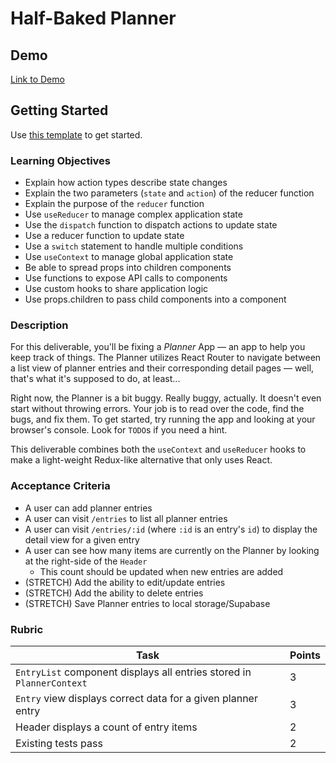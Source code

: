 # Half-Baked Planner

## Demo

[Link to Demo](https://alchemy-react-planner.netlify.app)

## Getting Started

Use [this template](https://github.com/alchemycodelab/adv-react-half-baked-planner) to get started.

### Learning Objectives

- Explain how action types describe state changes
- Explain the two parameters (`state` and `action`) of the reducer function
- Explain the purpose of the `reducer` function
- Use `useReducer` to manage complex application state
- Use the `dispatch` function to dispatch actions to update state
- Use a reducer function to update state
- Use a `switch` statement to handle multiple conditions
- Use `useContext` to manage global application state
- Be able to spread props into children components
- Use functions to expose API calls to components
- Use custom hooks to share application logic
- Use props.children to pass child components into a component

### Description

For this deliverable, you'll be fixing a *Planner* App — an app to help you keep track of things. The Planner utilizes React Router to navigate between a list view of planner entries and their corresponding detail pages — well, that's what it's supposed to do, at least...

Right now, the Planner is a bit buggy. Really buggy, actually. It doesn't even start without throwing errors. Your job is to read over the code, find the bugs, and fix them. To get started, try running the app and looking at your browser's console. Look for `TODO`s if you need a hint.

This deliverable combines both the `useContext` and `useReducer` hooks to make a light-weight Redux-like alternative that only uses React.

### Acceptance Criteria

- A user can add planner entries
- A user can visit `/entries` to list all planner entries
- A user can visit `/entries/:id` (where `:id` is an entry's `id`) to display the detail view for a given entry
- A user can see how many items are currently on the Planner by looking at the right-side of the `Header`
  - This count should be updated when new entries are added
- (STRETCH) Add the ability to edit/update entries
- (STRETCH) Add the ability to delete entries
- (STRETCH) Save Planner entries to local storage/Supabase

### Rubric

| Task                                                                  | Points |
| --------------------------------------------------------------------- | ------ |
| `EntryList` component displays all entries stored in `PlannerContext` | 3      |
| `Entry` view displays correct data for a given planner entry          | 3      |
| Header displays a count of entry items                                | 2      |
| Existing tests pass                                                   | 2      |
